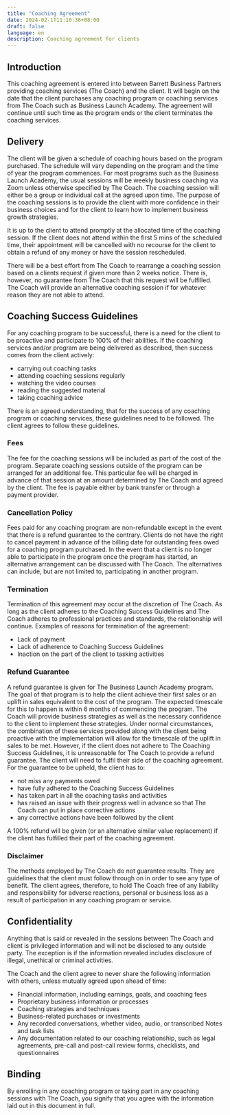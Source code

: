 ```yaml
---
title: "Coaching Agreement"
date: 2024-02-1T11:10:36+08:00
draft: false
language: en
description: Coaching agreement for clients
---
```


## Introduction

This coaching agreement is entered into between Barrett Business Partners providing coaching services (The Coach) and the client.
It will begin on the date that the client purchases any coaching program or coaching services from The Coach such as Business Launch Academy. The agreement will continue until such time as the program ends or the client terminates the coaching services.

## Delivery

The client will be given a schedule of coaching hours based on the program purchased. The schedule will vary depending on the program and the time of year the program commences. For most programs such as the Business Launch Academy, the usual sessions will be weekly business coaching via Zoom unless otherwise specified by The Coach. The coaching session will either be a group or individual call at the agreed upon time. The purpose of the coaching sessions is to provide the client with more confidence in their business choices and for the client to learn how to implement business growth strategies.

It is up to the client to attend promptly at the allocated time of the coaching session. If the client does not attend within the first 5 mins of the scheduled time, their appointment will be cancelled with no recourse for the client to obtain a refund of any money or have the session rescheduled.  

There will be a best effort from The Coach to rearrange a coaching session based on a clients request if given more than 2 weeks notice. There is, however, no guarantee from The Coach that this request will be fulfilled. The Coach will provide an alternative coaching session if for whatever reason they are not able to attend.

## Coaching Success Guidelines

For any coaching program to be successful, there is a need for the client to be proactive and participate to 100% of their abilities. If the coaching services and/or program are being delivered as described, then success comes from the client actively:

* carrying out coaching tasks
* attending coaching sessions regularly
* watching the video courses
* reading the suggested material
* taking coaching advice

There is an agreed understanding, that for the success of any coaching program or coaching services, these guidelines need to be followed. The client agrees to follow these guidelines.

### Fees

The fee for the coaching sessions will be included as part of the cost of the program. Separate coaching sessions outside of the program can be arranged for an additional fee. This particular fee will be charged in advance of that session at an amount determined by The Coach and agreed by the client. The fee is payable either by bank transfer or through a payment provider.

### Cancellation Policy

Fees paid for any coaching program are non-refundable except in the event that there is a refund guarantee to the contrary. Clients do not have the right to cancel payment in advance of the billing date for outstanding fees owed for a coaching program purchased. In the event that a client is no longer able to participate in the program once the program has started, an alternative arrangement can be discussed with The Coach. The alternatives can include, but are not limited to, participating in another program.

### Termination

Termination of this agreement may occur at the discretion of The Coach. As long as the client adheres to the Coaching Success Guidelines and The Coach adheres to professional practices and standards, the relationship will continue.
Examples of reasons for termination of the agreement:

* Lack of payment
* Lack of adherence to Coaching Success Guidelines
* Inaction on the part of the client to tasking activities

### Refund Guarantee

A refund guarantee is given for The Business Launch Academy program. The goal of that program is to help the client achieve their first sales or an uplift in sales equivalent to the cost of the program. The expected timescale for this to happen is within 6 months of commencing the program. The Coach will provide business strategies as well as the necessary confidence to the client to implement these strategies. Under normal circumstances, the combination of these services provided along with the client being proactive with the implementation will allow for the timescale of the uplift in sales to be met. However, if the client does not adhere to The Coaching Success Guidelines, it is unreasonable for The Coach to provide a refund guarantee. The client will need to fulfil their side of the coaching agreement. For the guarantee to be upheld, the client has to:

* not miss any payments owed
* have fully adhered to the Coaching Success Guidelines
* has taken part in all the coaching tasks and activities  
* has raised an issue with their progress well in advance so that The Coach can put in place corrective actions
* any corrective actions have been followed by the client

A 100% refund will be given (or an alternative similar value replacement) if the client has fulfilled their part of the coaching agreement.

### Disclaimer

The methods employed by The Coach do not guarantee results. They are guidelines that the client must follow through on in order to see any type of benefit. The client agrees, therefore, to hold The Coach free of any liability and responsibility for adverse reactions, personal or business loss as a result of participation in any coaching program or service.

## Confidentiality

Anything that is said or revealed in the sessions between The Coach and client is privileged information and will not be disclosed to any outside party. The exception is if the information revealed includes disclosure of illegal, unethical or criminal activities.

The Coach and the client agree to never share the following information with others, unless mutually agreed upon ahead of time:

* Financial information, including earnings, goals, and coaching fees
* Proprietary business information or processes
* Coaching strategies and techniques
* Business-related purchases or investments
* Any recorded conversations, whether video, audio, or transcribed Notes and task lists
* Any documentation related to our coaching relationship, such as legal agreements, pre-call and post-call review forms, checklists, and questionnaires

## Binding

By enrolling in any coaching program or taking part in any coaching sessions with The Coach, you signify that you agree with the information laid out in this document in full.
